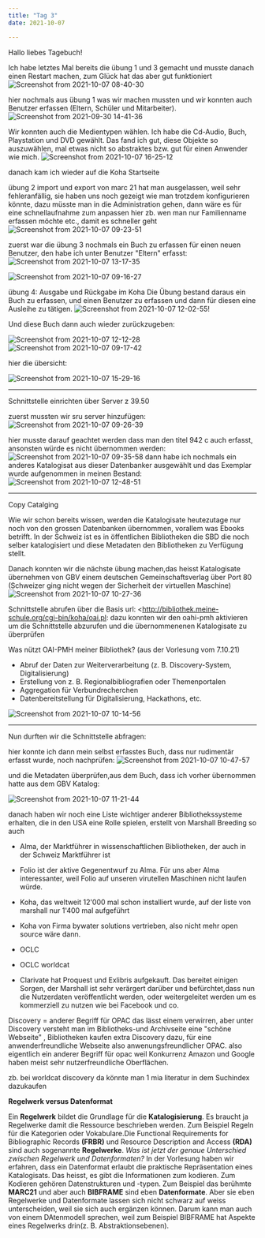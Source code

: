 ```yaml
---
title: "Tag 3"
date: 2021-10-07

---
```


Hallo liebes Tagebuch!

Ich habe letztes Mal bereits die übung 1 und 3 gemacht und musste danach einen Restart machen, zum Glück hat das aber gut funktioniert
![Screenshot from 2021-10-07 08-40-30](https://user-images.githubusercontent.com/90834735/136367250-442025bc-f43c-4ea2-891f-58a6dc3e976a.png)

hier nochmals aus übung 1 was wir machen mussten und wir konnten auch Benutzer erfassen (Eltern, Schüler und Mitarbeiter).
![Screenshot from 2021-09-30 14-41-36](https://user-images.githubusercontent.com/90834735/136373327-138171e9-f8cc-4145-84d3-d39f02a48b8b.png)

Wir konnten auch die Medientypen wählen. Ich habe die Cd-Audio, Buch, Playstation und DVD gewählt. Das fand ich gut, diese Objekte so auszuwählen, mal etwas nicht so abstraktes bzw. gut für einen Anwender wie mich.
![Screenshot from 2021-10-07 16-25-12](https://user-images.githubusercontent.com/90834735/136406560-ad971f33-a9f9-4f81-82d6-e37219859892.png)




danach kam ich wieder auf die
Koha Startseite

übung 2 import und export von marc 21 hat man ausgelassen, weil sehr fehleranfällig, sie haben uns noch gezeigt wie man trotzdem konfigurieren könnte, dazu müsste man in die Administration gehen, dann wäre es für eine schnellaufnahme zum anpassen hier zb. wen man nur Familienname erfassen möchte etc., damit es schneller geht
![Screenshot from 2021-10-07 09-23-51](https://user-images.githubusercontent.com/90834735/136372317-7bf4fae1-01b2-4bfa-8170-15e3946b2c26.png)


zuerst war die übung 3 nochmals ein Buch zu erfassen für einen  neuen Benutzer, den habe ich unter Benutzer "Eltern" erfasst: 
![Screenshot from 2021-10-07 13-17-35](https://user-images.githubusercontent.com/90834735/136374593-e8e486af-c460-4b9a-9862-255bb17f4eec.png)





![Screenshot from 2021-10-07 09-16-27](https://user-images.githubusercontent.com/90834735/136366431-9cf467be-bcc5-4074-9a28-8943c4242103.png)

übung 4:  Ausgabe und Rückgabe im Koha 
Die Übung bestand daraus ein Buch zu erfassen, und einen Benutzer zu erfassen und dann für diesen eine  Ausleihe zu tätigen.
![Screenshot from 2021-10-07 12-02-55](https://user-images.githubusercontent.com/90834735/136363637-651566b9-0075-4027-96a6-c7981c56b4b9.png)!


Und diese Buch dann auch wieder zurückzugeben:

![Screenshot from 2021-10-07 12-12-28](https://user-images.githubusercontent.com/90834735/136365086-9f399b78-d163-434f-be46-ee98a05e14f8.png)
![Screenshot from 2021-10-07 09-17-42](https://user-images.githubusercontent.com/90834735/136367722-38b8c79b-3844-43e9-9537-c31f97156683.png)


hier die übersicht:






![Screenshot from 2021-10-07 15-29-16](https://user-images.githubusercontent.com/90834735/136402786-a2abc266-e3bd-4aa8-a321-75ccd664a13b.png)

---------------------------------------------------------


Schnittstelle einrichten über Server z 39.50



zuerst mussten wir sru server hinzufügen:
![Screenshot from 2021-10-07 09-26-39](https://user-images.githubusercontent.com/90834735/136367850-14098c84-eea2-4491-8b20-6d3eed068459.png)

hier musste darauf geachtet werden dass man den titel 942 c auch erfasst, ansonsten würde es nicht übernommen werden:
![Screenshot from 2021-10-07 09-35-58](https://user-images.githubusercontent.com/90834735/136366935-e4b69188-22e8-410a-b024-ff3a68656440.png)
dann habe ich nochmals ein anderes Katalogisat aus dieser Datenbanker ausgewählt und das
Exemplar wurde aufgenommen in meinen Bestand:
![Screenshot from 2021-10-07 12-48-51](https://user-images.githubusercontent.com/90834735/136370288-97ff46b0-381b-44c3-9905-7958ab29edab.png)

------


Copy Catalging

Wie wir schon bereits wissen, werden die Katalogisate heutezutage nur noch von den grossen Datenbanken übernommen, vorallem was Ebooks betrifft. In der Schweiz ist es in öffentlichen Bibliotheken die SBD die noch selber katalogisiert und diese Metadaten den Bibliotheken zu Verfügung stellt.

Danach konnten wir die nächste übung machen,das heisst Katalogisate übernehmen von GBV einem deutschen Gemeinschaftsverlag über Port 80 (Schweizer ging nicht wegen der Sicherheit der virtuellen Maschine)
![Screenshot from 2021-10-07 10-27-36](https://user-images.githubusercontent.com/90834735/136366158-0a0b076b-6e42-454f-ae53-df7d11ed335b.png)




Schnittstelle abrufen über die Basis url: <http://bibliothek.meine-schule.org/cgi-bin/koha/oai.pl:  dazu konnten wir den oahi-pmh aktivieren um die Schnittstelle abzurufen und die übernommenenen Katalogisate zu überprüfen

Was nützt OAI-PMH meiner Bibliothek? (aus der Vorlesung vom 7.10.21)
  - Abruf der Daten zur Weiterverarbeitung (z. B. Discovery-System, Digitalisierung)
  - Erstellung von z. B. Regionalbibliografien oder Themenportalen
  - Aggregation für Verbundrecherchen
  - Datenbereitstellung für Digitalisierung, Hackathons, etc.

![Screenshot from 2021-10-07 10-14-56](https://user-images.githubusercontent.com/90834735/136368385-05381fb3-66a2-47cd-a480-c118bcbc4ef2.png)

------

Nun durften wir die Schnittstelle abfragen:

hier konnte ich dann mein selbst erfasstes Buch, dass nur rudimentär erfasst wurde, noch nachprüfen:
![Screenshot from 2021-10-07 10-47-57](https://user-images.githubusercontent.com/90834735/136371798-49829396-906e-47c8-afe4-b887ea65a141.png)




und die Metadaten überprüfen,aus dem Buch, dass ich vorher übernommen hatte aus dem GBV Katalog:

![Screenshot from 2021-10-07 11-21-44](https://user-images.githubusercontent.com/90834735/136371189-5148a1f6-cb2b-4940-ab31-953d702e2238.png)


danach haben wir noch eine Liste wichtiger anderer Bibliothekssysteme erhalten, die in den USA eine Rolle spielen, erstellt von Marshall Breeding so auch 
- Alma, der Marktführer in wissenschaftlichen Bibliotheken, der auch in der Schweiz Marktführer ist
- Folio ist der aktive Gegenentwurf zu Alma. Für uns aber Alma interessanter, weil Folio auf unseren virutellen Maschinen nicht laufen würde.
- Koha, das weltweit 12'000 mal schon installiert wurde, auf der liste von marshall nur 1'400 mal aufgeführt
- Koha von Firma bywater solutions vertrieben, also nicht mehr open source wäre dann.
- OCLC 
- OCLC worldcat 

- Clarivate hat Proquest und Exlibris aufgekauft. Das bereitet einigen Sorgen, der Marshall ist sehr verärgert darüber und befürchtet,dass
nun die Nutzerdaten veröffentlicht werden, oder weitergeleitet werden um es kommerziell zu nutzen wie bei Facebook und co.


Discovery = anderer Begriff für OPAC
das lässt einem verwirren, aber unter Discovery versteht man im Bibliotheks-und Archivseite eine "schöne Webseite" , Bibliotheken kaufen extra Discovery dazu, für eine anwenderfreundliche Webseite also anwenungsfreundlicher OPAC. also eigentlich ein anderer Begriff für opac
weil Konkurrenz Amazon und Google haben meist sehr nutzerfreundliche Oberflächen.

zb. bei worldcat discovery da könnte man 1 mia literatur in dem Suchindex dazukaufen

**Regelwerk versus Datenformat**

Ein **Regelwerk** bildet die Grundlage für die **Katalogisierung**. Es braucht ja Regelwerke damit die Ressource beschrieben werden. Zum Beispiel Regeln für die Kategorien oder Vokabulare.Die Functional Requirements for Bibliographic Records **(FRBR)** und Resource Description and Access **(RDA)** sind auch sogenannte **Regelwerke**.
_Was ist jetzt der genaue Unterschied zwischen Regelwerk und Datenformaten?_
In der Vorlesung haben wir erfahren, dass ein Datenformat erlaubt die praktische Repräsentation eines Katalogisats. Das heisst, es gibt die Informationen zum kodieren. Zum Kodieren gehören Datenstrukturen und -typen. Zum Beispiel das berühmte **MARC21** und aber auch **BIBFRAME** sind eben **Datenformate**.
Aber sie eben Regelwerke und Datenformate lassen sich nicht schwarz auf weiss unterscheiden, weil sie sich auch ergänzen können. Darum kann man auch von einem DAtenmodell sprechen, weil zum Beispiel BIBFRAME hat Aspekte eines Regelwerks  drin(z. B. Abstraktionsebenen). 
